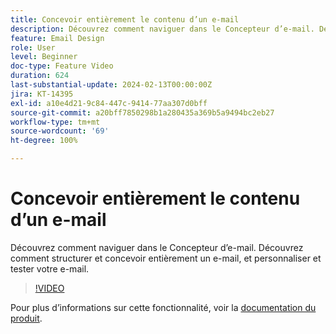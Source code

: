 ```yaml
---
title: Concevoir entièrement le contenu d’un e-mail
description: Découvrez comment naviguer dans le Concepteur d’e-mail. Découvrez comment structurer et concevoir entièrement un e-mail, et personnaliser et tester votre e-mail.
feature: Email Design
role: User
level: Beginner
doc-type: Feature Video
duration: 624
last-substantial-update: 2024-02-13T00:00:00Z
jira: KT-14395
exl-id: a10e4d21-9c84-447c-9414-77aa307d0bff
source-git-commit: a20bff7850298b1a280435a369b5a9494bc2eb27
workflow-type: tm+mt
source-wordcount: '69'
ht-degree: 100%

---
```


# Concevoir entièrement le contenu d’un e-mail

Découvrez comment naviguer dans le Concepteur d’e-mail. Découvrez comment structurer et concevoir entièrement un e-mail, et personnaliser et tester votre e-mail.

>[!VIDEO](https://video.tv.adobe.com/v/3425867/?learn=on)

Pour plus d’informations sur cette fonctionnalité, voir la [documentation du produit](https://experienceleague.adobe.com/docs/campaign-web/v8/msg/email/create-email.html?lang=fr).
